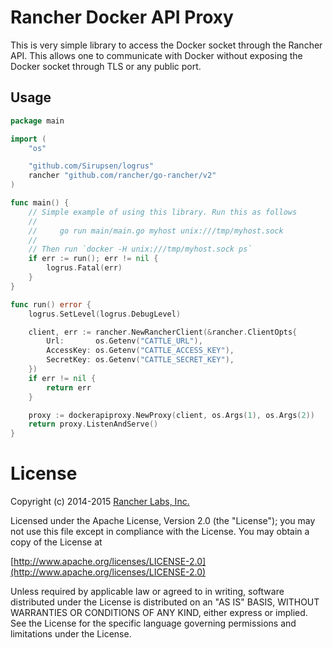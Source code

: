 # Rancher Docker API Proxy

This is very simple library to access the Docker socket through the Rancher API.
This allows one to communicate with Docker without exposing the Docker socket through
TLS or any public port.


## Usage

```go
package main

import (
	"os"

	"github.com/Sirupsen/logrus"
	rancher "github.com/rancher/go-rancher/v2"
)

func main() {
	// Simple example of using this library. Run this as follows
	//
	//     go run main/main.go myhost unix:///tmp/myhost.sock
	//
	// Then run `docker -H unix:///tmp/myhost.sock ps`
	if err := run(); err != nil {
		logrus.Fatal(err)
	}
}

func run() error {
	logrus.SetLevel(logrus.DebugLevel)

	client, err := rancher.NewRancherClient(&rancher.ClientOpts{
		Url:       os.Getenv("CATTLE_URL"),
		AccessKey: os.Getenv("CATTLE_ACCESS_KEY"),
		SecretKey: os.Getenv("CATTLE_SECRET_KEY"),
	})
	if err != nil {
		return err
	}

	proxy := dockerapiproxy.NewProxy(client, os.Args(1), os.Args(2))
	return proxy.ListenAndServe()
}
```

# License
Copyright (c) 2014-2015 [Rancher Labs, Inc.](http://rancher.com)

Licensed under the Apache License, Version 2.0 (the "License");
you may not use this file except in compliance with the License.
You may obtain a copy of the License at

[http://www.apache.org/licenses/LICENSE-2.0](http://www.apache.org/licenses/LICENSE-2.0)

Unless required by applicable law or agreed to in writing, software
distributed under the License is distributed on an "AS IS" BASIS,
WITHOUT WARRANTIES OR CONDITIONS OF ANY KIND, either express or implied.
See the License for the specific language governing permissions and
limitations under the License.
